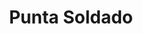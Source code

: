 ---
title: Punta Soldado
nombre_comunidad: Punta Soldado
municipio: Buenaventura
departamento: Valle del Cauca
descripcion: >-
  Comunidad ubicada en la cuenca baja del río Anchicaya al frente de la Bocana.
  Forma parte de la Bahía de Buenaventura a 13 km de la vía marítima del
  embarcadero. Su mayor autoridad es el consejo comunitario. 
num_personas: 370
num_familias: 100
min_distancia_casco_urbano: null
km_distancia_casco_urbano: null
vias_acceso: null
infraestructura_comunitaria:
  - Puestos de Salud
  - Instituciones educativas (IE)
  - Caseta comunal
notas_infraestructura_comunitaria: null
liderazgo_comunidad:
  - Consejo Comunitario-máxima autoridad en territorio.
  - >
    Se pueden adelantar procesos organizativos con grupo de piangueras -
    asociación de pescadores - guías turísticos - grupo de residuos sólidos y
    gastronomía.
inclusion_diversidad_genero: null
comentarios_conectividad: Solo satelital en la cancha.
punto_SOLE: Caseta Comunal
comentarios_punto_SOLE:
  - >-
    https://padlet.com/comunidadpuntas/comunidad-de-punta-soldado-suselk3hh3khx7hl
ppales_actividades_economicas_vocacion_productiva:
  - Piscicultura
  - Agricultura
comentarios_ppales_actividades_economicas_vocacion_productiva: ''
comunidad_sostenible_uso_suelo: null
org_con_proyeccion: []
servicios_publicos_comunidades_focalizadas: []
comunidades_focalizadas_educacion_infraestructura_educativa: []
comunidades_focalizadas_practicas_organizativas: []
conectividad_minima: Malo
iniciativas_priorizadas:
  - >-
    Este proyecto tiene por objetivo generar articulación y complementariedad
    con las acciones de la instituciones del Distrito de Buenaventura y del
    nivel regional o nacional para avanzar en la construcción y puesta en marcha
    del proyecto de etno turismo de naturaleza y cultural de Punta Soldado. Se
    trabajara los ejes de Gobernanza del turismo en el Consejo Comunitario
  - ' Fortalecimiento de Experiencias y Servicios; Fortalecimiento de competencias individuales y colectivas y Estrategias de divulgación  y comercialización.'
org_focalizada:
  - Consejo Comunitartio Punta Soldado
riesgo: null
otros_programas_USAID:
  - Apoyo para la implementación del sistema híbrido de energía CELSIA S.A.
  - Creación de la Junta Administradora del Sistema de Energía-JASE
  - Programa de asistencia técnica agropecuaria-CELSIA S.A.
  - >-
    La ruta del coco y la piangua: Un camino para la gestión colectiva del
    Territorio (Convocatoria OIM)
  - >-
    Fortalecimiento de la junta administradora del servicio-JASE como eje de
    desarrollo económico y ambiental (Convocatoria USAID-IPA)
alianzas_colaboradores: []
posibilidad_iniciativas_conjuntas_aliados_2: []
actividades_ocio: []
medios_comunicacion_narrativas_locales: []
num_visitas_realizadas: 10
num_diagnosticos_rurales_participativos_realizados: 1
infraestructura_salud_atencion_psicosocial: []
notas_infraestructura_salud_atencion_psicosocial: >-
  A través del programa, el HOSPITAL DISTRITAL LUIS ABLANQUE DE LA PLATA en el
  Distrito de Buenaventura, habilitó el servicio de psicología, fonoaudiología y
  fisioterapia.
num_visitas_predio: 0
grafica_ubicacion_geografica: /charts/municipios/buenaventura/ubicacion_geografica.html
url: /reportes/punta-soldado
imagen_iniciativas_productivas: null
imagen_medios_comunicacion: null
layout: comunidad
download_file: /reportes/punta-soldado.pdf

---